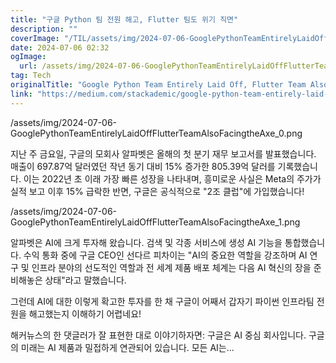 ```yaml
---
title: "구글 Python 팀 전원 해고, Flutter 팀도 위기 직면"
description: ""
coverImage: "/TIL/assets/img/2024-07-06-GooglePythonTeamEntirelyLaidOffFlutterTeamAlsoFacingtheAxe_0.png"
date: 2024-07-06 02:32
ogImage:
  url: /assets/img/2024-07-06-GooglePythonTeamEntirelyLaidOffFlutterTeamAlsoFacingtheAxe_0.png
tag: Tech
originalTitle: "Google Python Team Entirely Laid Off, Flutter Team Also “Facing the Axe”"
link: "https://medium.com/stackademic/google-python-team-entirely-laid-off-flutter-team-also-facing-the-axe-88173d1bbf04"
---
```


/assets/img/2024-07-06-GooglePythonTeamEntirelyLaidOffFlutterTeamAlsoFacingtheAxe_0.png

지난 주 금요일, 구글의 모회사 알파벳은 올해의 첫 분기 재무 보고서를 발표했습니다. 매출이 697.87억 달러였던 작년 동기 대비 15% 증가한 805.39억 달러를 기록했습니다. 이는 2022년 초 이래 가장 빠른 성장을 나타내며, 흥미로운 사실은 Meta의 주가가 실적 보고 이후 15% 급락한 반면, 구글은 공식적으로 "2조 클럽"에 가입했습니다!

/assets/img/2024-07-06-GooglePythonTeamEntirelyLaidOffFlutterTeamAlsoFacingtheAxe_1.png

<div class="content-ad"></div>

알파벳은 AI에 크게 투자해 왔습니다. 검색 및 각종 서비스에 생성 AI 기능을 통합했습니다. 수익 통화 중에 구글 CEO인 선다르 피차이는 "AI의 중요한 역할을 강조하며 AI 연구 및 인프라 분야의 선도적인 역할과 전 세계 제품 배포 체계는 다음 AI 혁신의 장을 준비해놓은 상태"라고 말했습니다.

그런데 AI에 대한 이렇게 확고한 투자를 한 채 구글이 어째서 갑자기 파이썬 인프라팀 전원을 해고했는지 이해하기 어렵네요!

해커뉴스의 한 댓글러가 잘 표현한 대로 이야기하자면: 구글은 AI 중심 회사입니다. 구글의 미래는 AI 제품과 밀접하게 연관되어 있습니다. 모든 AI는...

